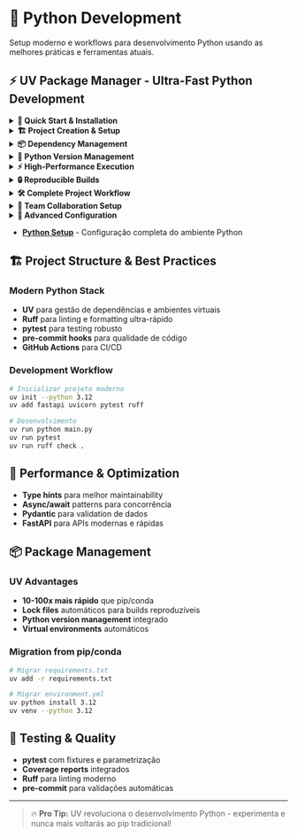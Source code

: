 # 🐍 Python Development

Setup moderno e workflows para desenvolvimento Python usando as melhores práticas e ferramentas atuais.

## ⚡ **UV Package Manager - Ultra-Fast Python Development**

<details>
<summary><strong>🚀 Quick Start & Installation</strong></summary>

### Installation
```bash
# macOS/Linux - Método recomendado
curl -LsSf https://astral.sh/uv/install.sh | sh

# Homebrew (alternativa)
brew install uv

# Verificar instalação
uv --version
```

### New User Setup (Cloning Projects)
```bash
# 1. Clone existing UV project
git clone <repository-url>
cd <project-name>

# 2. UV auto-setup
uv sync                         # Install from pyproject.toml + uv.lock
uv run python main.py          # Run without activating environment

# 🔄 Traditional fallback (if needed)
python -m venv .venv
source .venv/bin/activate       
pip install -r requirements.txt
```

> ⚡ **Pro Tip:** `uv sync` installs **exact versions** from `uv.lock` for total consistency!

</details>

<details>
<summary><strong>🏗️ Project Creation & Setup</strong></summary>

### New Project Workflow
```bash
# Create new project
uv init my-analytics-project --python 3.12
cd my-analytics-project

# Auto-created structure:
# my-analytics-project/
# ├── pyproject.toml     # Config + dependencies
# ├── README.md
# ├── .python-version    # Python version requirement  
# └── src/               # Source code directory
```

### Existing Project Setup
```bash
# Convert existing project
cd existing-project
uv init                        # Create pyproject.toml
uv add -r requirements.txt     # Migrate dependencies
```

</details>

<details>
<summary><strong>📦 Dependency Management</strong></summary>

### Core Dependencies
```bash
# Data Science essentials
uv add pandas numpy matplotlib seaborn plotly
uv add jupyter sqlalchemy psycopg2-binary

# Advanced analytics
uv add scikit-learn scipy statsmodels
uv add great-expectations pandas-profiling
```

### Development Dependencies
```bash
# Quality tools (dev only)
uv add --dev pytest pytest-cov black ruff mypy
uv add --dev pre-commit jupyter-lab ipykernel

# Group dependencies by purpose
uv add --group test pytest pytest-mock
uv add --group lint ruff black mypy
uv add --group docs mkdocs mkdocs-material
```

### Smart Version Control
```bash
# Specific versions with constraints
uv add pandas>=2.0.0 "numpy<2.0"
uv add "sqlalchemy[postgresql,mysql]"

# Remove & update
uv remove package-name
uv sync --upgrade
```

</details>

<details>
<summary><strong>🐍 Python Version Management</strong></summary>

```bash
# Install specific versions
uv python install 3.11 3.12 3.13

# List available versions
uv python list

# Project with specific version
uv init --python 3.12 my-project

# Change version in existing project  
uv python pin 3.11
uv sync  # Reinstall with new version
```

### Version Strategy
```toml
# pyproject.toml - Flexible constraint
[project]
requires-python = ">=3.11"

# .python-version - Exact version for team
3.12.0
```

</details>

<details>
<summary><strong>⚡ High-Performance Execution</strong></summary>

### Direct Execution (No venv activation needed)
```bash
uv run python analysis.py
uv run jupyter lab
uv run pytest tests/
uv run mypy src/

# Temporary packages (not added to project)
uv run --with requests --with beautifulsoup4 python scraper.py

# Inline dependencies for scripts
uv run --with pandas --with matplotlib python data_viz.py
```

### Performance Benefits
| Operation | pip | conda | **UV** | Speedup |
|----------|-----|-------|--------|---------|
| Install 50 packages | 45s | 60s | **2s** | **22-30x** |
| Resolve conflicts | 30s | 40s | **1s** | **30-40x** |
| Create venv | 8s | 15s | **0.3s** | **25-50x** |

</details>

<details>
<summary><strong>🔒 Reproducible Builds</strong></summary>

### Lock File Management
```bash
uv lock                        # Create/update uv.lock
uv sync --frozen               # Fail if not synced with lock
uv sync --locked               # Use exact versions from lock
uv sync --upgrade              # Upgrade within constraints
```

### Export Compatibility
```bash
# Export to other formats
uv export --format requirements-txt --output-file requirements.txt
uv export --no-dev --output-file requirements.txt

# Import from other formats
uv add -r requirements.txt
```

</details>

<details>
<summary><strong>🛠️ Complete Project Workflow</strong></summary>

### 1. New Project Creation
```bash
# Create directory and navigate
mkdir my-analytics-project
cd my-analytics-project

# Git setup
git init
gset-dcs  # Your git config alias
gh dcs    # Your GitHub CLI alias
```

### 2. Python Environment with UV
```bash
# Install specific Python version
uv python install 3.12

# Initialize UV project
uv init --python 3.12

# Auto-created structure:
# my-analytics-project/
# ├── pyproject.toml
# ├── README.md  
# ├── .python-version
# └── src/
```

### 3. Dependencies & Project Structure
```bash
# Core data science stack
uv add pandas numpy matplotlib seaborn plotly
uv add jupyter sqlalchemy psycopg2-binary

# Development tools
uv add --dev pytest black ruff mypy pre-commit

# Create full project structure
mkdir -p {data/{raw,processed,interim},notebooks,scripts,tests,docs}
touch {main.py,.env.example,.gitignore}
```

### 4. Configuration Files
```bash
# Enhanced .gitignore
echo -e ".venv/\n__pycache__/\n.ipynb_checkpoints/\n*.pyc\n.DS_Store\ndata/raw/\n.env" > .gitignore

# Lock dependencies
uv lock

# Generate pip compatibility (optional)
uv export --format requirements-txt --output-file requirements.txt
```

### 5. GitHub Integration
```bash
# Initial commit
git add .
git commit -m "Initial commit: Project structure and dependencies"

# Create and push to GitHub (requires gh auth login)
gh repo create $(basename "$PWD") --private --source=. --remote=origin --push

# OR: Manual repository link
# git remote add origin git@github.com:username/project.git
# git branch -M main
# git push -u origin main
```

</details>

<details>
<summary><strong>👥 Team Collaboration Setup</strong></summary>

### For New Team Members (Cloning)
```bash
# UV Method (recommended)
git clone <repository-url>
cd <project-name>
uv sync                         # Install from pyproject.toml + uv.lock
uv run python main.py          # Run without activation

# Traditional Method (fallback)
git clone <repository-url>
cd <project-name>
python -m venv .venv
source .venv/bin/activate
pip install -r requirements.txt
```

### Daily Development Workflow
```bash
# Pull latest changes
git pull

# Work with UV commands
uv run python main.py
uv run jupyter lab
uv run pytest

# Add new dependencies
uv add new-package
uv lock  # Lock new versions

# Commit & push
git add .
git commit -m "Describe changes"
git push
```

</details>

<details>
<summary><strong>🔧 Advanced Configuration</strong></summary>

### Enhanced pyproject.toml
```toml
[project]
name = "my-analytics-project"
version = "0.1.0"
description = "Data analytics project with modern Python stack"
requires-python = ">=3.11"
dependencies = [
    "pandas>=2.0.0",
    "numpy",
    "matplotlib",
    "seaborn",
]

[project.optional-dependencies]
dev = ["pytest", "black", "ruff", "mypy", "pre-commit"]
ml = ["scikit-learn", "xgboost", "lightgbm"] 
api = ["fastapi", "uvicorn", "pydantic"]
dashboard = ["streamlit", "plotly", "dash"]

[project.scripts]
start = "python main.py"
test = "pytest tests/"
lint = "ruff check src/"
```

### Pre-commit Setup (Optional)
```bash
# Install pre-commit hooks
uv add --dev pre-commit
uv run pre-commit install

# Create .pre-commit-config.yaml
echo "repos:
  - repo: https://github.com/psf/black
    rev: 23.0.0
    hooks:
      - id: black
  - repo: https://github.com/charliermarsh/ruff-pre-commit
    rev: v0.1.0
    hooks:
      - id: ruff" > .pre-commit-config.yaml
```

</details>

- **[Python Setup](python.md)** - Configuração completa do ambiente Python

## 🏗️ **Project Structure & Best Practices**

### Modern Python Stack
- **UV** para gestão de dependências e ambientes virtuais
- **Ruff** para linting e formatting ultra-rápido
- **pytest** para testing robusto
- **pre-commit hooks** para qualidade de código
- **GitHub Actions** para CI/CD

### Development Workflow
```bash
# Inicializar projeto moderno
uv init --python 3.12
uv add fastapi uvicorn pytest ruff

# Desenvolvimento
uv run python main.py
uv run pytest
uv run ruff check .
```

## 🚀 **Performance & Optimization**

- **Type hints** para melhor maintainability
- **Async/await** patterns para concorrência
- **Pydantic** para validation de dados
- **FastAPI** para APIs modernas e rápidas

## 📦 **Package Management**

### UV Advantages
- **10-100x mais rápido** que pip/conda
- **Lock files** automáticos para builds reproduzíveis
- **Python version management** integrado
- **Virtual environments** automáticos

### Migration from pip/conda
```bash
# Migrar requirements.txt
uv add -r requirements.txt

# Migrar environment.yml
uv python install 3.12
uv venv --python 3.12
```

## 🧪 **Testing & Quality**

- **pytest** com fixtures e parametrização
- **Coverage reports** integrados
- **Ruff** para linting moderno
- **pre-commit** para validações automáticas

---

> 🔥 **Pro Tip:** UV revoluciona o desenvolvimento Python - experimenta e nunca mais voltarás ao pip tradicional!